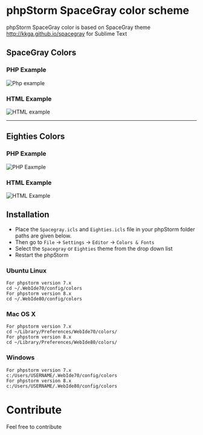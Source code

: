 phpStorm SpaceGray color scheme
==================

phpStorm SpaceGray color is based on SpaceGray theme http://kkga.github.io/spacegray for Sublime Text

## SpaceGray Colors ##

### PHP Example ###
![Php example](http://i.imgur.com/Bb3gp3d.png)

### HTML Example ###
![HTML example](http://i.imgur.com/LLfVGdA.png)

----------

## Eighties Colors ##

### PHP Example ###
![PHP Eaxmple](http://i.imgur.com/y62LMf6.png)

### HTML Example ###

![HTML Example](http://i.imgur.com/lwWGRo8.png)
## Installation ##

- Place the `Spacegray.icls` and `Eighties.icls` file in your phpStorm folder paths are given below. 
- Then go to `File` -> `Settings` -> `Editor` -> `Colors & Fonts`
- Select the `Spacegray` or `Eighties` theme from the drop down list
- Restart the phpStorm


### Ubuntu Linux ###

    For phpstorm version 7.x
    cd ~/.WebIde70/config/colors
    For phpstorm version 8.x
    cd ~/.WebIde80/config/colors

### Mac OS X ###

    For phpstorm version 7.x
    cd ~/Library/Preferences/WebIde70/colors/
    For phpstorm version 8.x
    cd ~/Library/Preferences/WebIde80/colors/

### Windows ###

    For phpstorm version 7.x
    c:/Users/USERNAME/.WebIde70/config/colors
    For phpstorm version 8.x
    c:/Users/USERNAME/.WebIde80/config/colors

# Contribute

Feel free to contribute 
